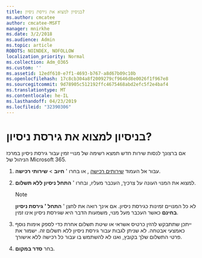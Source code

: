 ```yaml
---
title: בניסיון למצוא את גירסת ניסיון?
ms.author: cmcatee
author: cmcatee-MSFT
manager: mnirkhe
ms.date: 3/2/2018
ms.audience: Admin
ms.topic: article
ROBOTS: NOINDEX, NOFOLLOW
localization_priority: Normal
ms.collection: Adm_O365
ms.custom: ''
ms.assetid: 12edf610-e7f1-4693-b767-a8d67b09c10b
ms.openlocfilehash: 17c8cb304a8f2009279cf9646d8e0026f1f967e8
ms.sourcegitcommit: 9d78905c512192ffc4675468abd2efc5f2e4baf4
ms.translationtype: MT
ms.contentlocale: he-IL
ms.lasthandoff: 04/23/2019
ms.locfileid: "32390306"
---
```

# <a name="trying-to-find-a-trial"></a>בניסיון למצוא את גירסת ניסיון?

אם ברצונך לנסות שירות חדש תמצא רשימה של מנויי זמין עבור גירסת ניסיון במרכז הניהול של Microsoft 365.
  
1. עבור אל העמוד [שירותים רכישה](https://go.microsoft.com/fwlink/p/?linkid=868433) , או בחרו ' **חיוב** \> **שירותי רכישה**.
    
2. למצוא את המנוי העונה על צרכיך, העכבר מעליו, ובחרו ' **התחל ניסיון ללא תשלום**.
    
    > [!NOTE]
    > לא כל המנויים זמינות כגירסת ניסיון. אם אינך רואה את לחצן ' **התחל ' גירסת ניסיון בחינם** כאשר העכבר מעל מנוי, משמעות הדבר היא שגירסת ניסיון אינו זמין. 
  
3. ייתכן שתתבקש להזין כרטיס אשראי או שיטת תשלום אחרת כדי לספק אימות נוסף כאמצעי אבטחה. לא שניתן לגבות עבור גירסת ניסיון ללא תשלום זה. ישמור את פרטי התשלום שלך בקובץ, ואנו לא להשתמש בו עבור כל רכישה ללא אישורך.
    
4. בחר **סדר במקום**.
    

